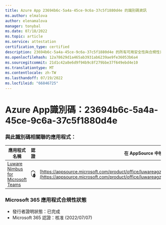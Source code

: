 ```yaml
---
title: Azure App 23694b6c-5a4a-45ce-9c6a-37c5f1880d4e 的識別碼資訊
ms.author: elmalova
author: elenamalova
manager: tonybal
ms.date: 07/18/2022
ms.topic: article
ms.service: attestation
certification_type: certified
description: 23694b6c-5a4a-45ce-9c6a-37c5f1880d4e 的所有可用安全性與合規性資訊。
ms.openlocfilehash: 12a78629d1a465ab3931ab6239ae9fe36053b6a4
ms.sourcegitcommit: 21d1c42a8e6d9f94b9c8f279bbe37f649ebd4e10
ms.translationtype: MT
ms.contentlocale: zh-TW
ms.lasthandoff: 07/19/2022
ms.locfileid: "66846725"
---
```

# <a name="azure-app-id-23694b6c-5a4a-45ce-9c6a-37c5f1880d4e"></a>Azure App識別碼：23694b6c-5a4a-45ce-9c6a-37c5f1880d4e


### <a name="apps-associated-with-this-id"></a>與此識別碼相關聯的應用程式：
| **應用程式名稱** | **認證** | **在 AppSource 中檢視** |
|--------------|---------------|-----------------------|
| [Luware Nimbus for Microsoft Teams](../forward/luwareagzurich.advanced_routing_azure_marketplace.md) | <img alt="Certified application badge" src="../media/certified-badge.png" height="25" width="25" /> | [https://appsource.microsoft.com/product/office/luwareagzurich.advanced_routing_azure_marketplace](https://appsource.microsoft.com/product/office/luwareagzurich.advanced_routing_azure_marketplace) |

### <a name="microsoft-365-app-compliance-status"></a>Microsoft 365 應用程式合規性狀態
- 發行者證明狀態：已完成
- Microsoft 365 認證：核准 (2022/07/07) 
